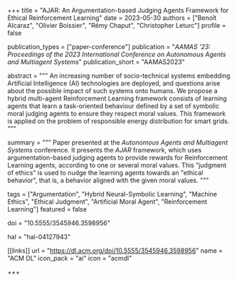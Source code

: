 +++
title = "AJAR: An Argumentation-based Judging Agents Framework for Ethical Reinforcement Learning"
date = 2023-05-30
authors = ["Benoît Alcaraz", "Olivier Boissier", "Rémy Chaput", "Christopher Leturc"]
profile = false

publication_types = ["paper-conference"]
publication = "*AAMAS '23: Proceedings of the 2023 International Conference on Autonomous Agents and Multiagent Systems*"
publication_short = "AAMAS2023"

abstract = """
An increasing number of socio-technical systems embedding Artificial
Intelligence (AI) technologies are deployed, and questions arise about the
possible impact of such systems onto humans. We propose a hybrid multi-agent
Reinforcement Learning framework consists of learning agents that learn a
task-oriented behaviour defined by a set of symbolic moral judging agents to
ensure they respect moral values. This framework is applied on the problem of
responsible energy distribution for smart grids.
"""

summary = """
Paper presented at the *Autonomous Agents and Multiagent Systems* conference.
It presents the *AJAR* framework, which uses argumentation-based judging agents
to provide rewards for Reinforcement Learning agents, according to one or
several moral values. This \"judgment of ethics\" is used to nudge the learning
agents towards an \"ethical behavior\", that is, a behavior aligned with the
given moral values.
"""

tags = ["Argumentation", "Hybrid Neural-Symbolic Learning", "Machine Ethics", 
"Ethical Judgment", "Artificial Moral Agent", "Reinforcement Learning"]
featured = false

doi = "10.5555/3545946.3598956"

hal = "hal-04127943"

[[links]]
url = "https://dl.acm.org/doi/10.5555/3545946.3598956"
name = "ACM DL"
icon_pack = "ai"
icon = "acmdl"

+++
